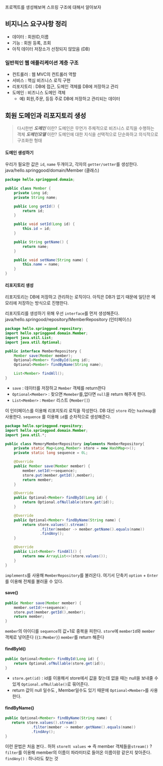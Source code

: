 프로젝트를 생성해보며 스프링 구조에 대해서 알아보자

## 비지니스 요구사항 정리

- 데이터 : 회원ID,이름 
- 기능 : 회원 등록, 조회
- 아직 데이터 저장소가 선정되지 않았음 (DB)

### 일반적인 웹 애플리케이션 계층 구조
- 컨트롤러 : 웹 MVC의 컨트롤러 역할
- 서비스 : 핵심 비즈니스 로직 구현
- 리포지토리 : DB에 접근, 도메인 객체를 DB에 저장하고 관리
- 도메인 : 비즈니스 도메인 객체 
  - 예) 회원,주문, 등등 주로 DB에 저장하고 관리되는 데이터 
  
  
## 회원 도메인과 리포지토리 생성

> 다시한번 ***도메인*** 이란?
도메인은 무언가 주체적으로 비즈니스 로직을 수행하는 객체 
***도메인모델*** 이란?
도메인에 대한 지식을 선택적으로 단순화하고 의식적으로 구조화한 형태

#### 도메인 생성하기

우리가 필요한 값은 `id`, `name` 두개이고, 각자의 `getter/setter`를 생성한다.
java/hello.springgood/domain/Member (클래스)
```java
package hello.springgood.domain;

public class Member {
    private Long id;
    private String name;

    public Long getId() {
        return id;
    }

    public void setId(Long id) {
        this.id = id;
    }

    public String getName() {
        return name;
    }

    public void setName(String name) {
        this.name = name;
    }
}
```

#### 리포지토리 생성
리포지토리는 DB에 저장하고 관리하는 로직이다.
아직은 DB가 없기 때문에 일단은 메모리에 저장하는 방식으로 진행한다.

리포지토리를 생성하기 위해 우선 `interface`를 먼저 생성해준다. 
java/hello.springood/repository/MemberRepository (인터페이스)
```java
package hello.springgood.repository;
import hello.springgood.domain.Member;
import java.util.List;
import java.util.Optional;

public interface MemberRepository {
    Member save(Member member);
    Optional<Member> findById(Long id);
    Optional<Member> findByName(String name);

    List<Member> findAll();
}
```
- `save` : 데이터를 저장하고 `Member` 객체를 return한다
- `Optional<Member>` : 찾으면 `Memeber`를,없다면 `null`을 return 해주게 한다.
- `List<Member>` : `Member` 리스트 (`Member[]`)


이 인터페이스를 이용해 리포지토리 로직을 작성한다. 
DB 대신 `store` 라는 `hashmap`을 사용한다. 
`sequence` 를 이용해 `id`를 순차적으로 생성해준다. 

```java
package hello.springgood.repository;
import hello.springgood.domain.Member;
import java.util.*;

public class MemoryMemberRepository implements MemberRepository{
    private static Map<Long,Member> store = new HashMap<>();
    private static long sequence = 0L;

    @Override
    public Member save(Member member) {
        member.setId(++sequence);
        store.put(member.getId(),member);
        return member;
    }

    @Override
    public Optional<Member> findById(Long id) {
        return Optional.ofNullable(store.get(id));
    }

    @Override
    public Optional<Member> findByName(String name) {
        return store.values().stream()
                .filter(member -> member.getName().equals(name))
                .findAny();
    }

    @Override
    public List<Member> findAll() {
        return new ArrayList<>(store.values());
    }
}
```

`implements`를 사용해 `MemberRepository`를 불러온다. 여기서 단축키 `option` + `Enter`를 이용해 전체를 불러올 수 있다. 

#### save()
```java
public Member save(Member member) {
    member.setId(++sequence);
    store.put(member.getId(),member);
    return member;
}
```
`member`의 아이디를 `sequence`의 값+1로 중복을 피한다.
`store`에 `memberId`와 `member` 객체로 넣어준다 (`{1:Member}`) 
`member`를 return 해준다

#### findById()
```java
public Optional<Member> findById(Long id) {
    return Optional.ofNullable(store.get(id));
}
````
- `store.get(id)` : id를 이용해서 store에서 값을 찾는데 없을 때는 null을 보내줄 수 있게 `Optional.ofNullable()`로 묶어준다.
- return 값이 null 일수도 , Member일수도 있기 때문에 `Optional<Member>`를 사용한다.

#### findByName()
```java
public Optional<Member> findByName(String name) {
   return store.values().stream()
        	.filter(member -> member.getName().equals(name))
        	.findAny();
}
```
이런 문법은 처음 본다.. 허허
`store의 values` => 즉 member 객체들을`stream()` ?
`filter`를 이용해 member의 이름이 파라미터로 들어온 이름이랑 같은지 찾아준다.
`findAny()` : 하나라도 찾는 것
